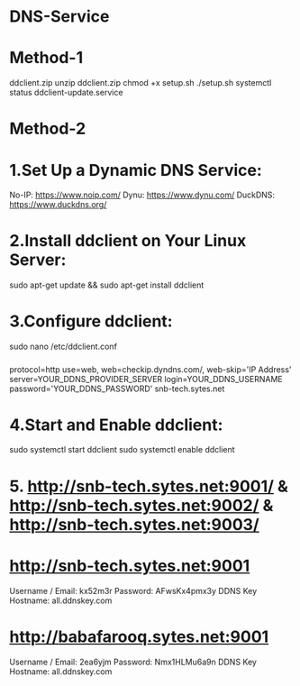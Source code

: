 # DNS-Service

# Method-1
ddclient.zip
unzip ddclient.zip
chmod +x setup.sh
./setup.sh
systemctl status ddclient-update.service

# Method-2
# 1.Set Up a Dynamic DNS Service:
No-IP: https://www.noip.com/
Dynu: https://www.dynu.com/
DuckDNS: https://www.duckdns.org/

# 2.Install ddclient on Your Linux Server:
sudo apt-get update &&
sudo apt-get install ddclient

# 3.Configure ddclient:
sudo nano /etc/ddclient.conf
#####
protocol=http
use=web, web=checkip.dyndns.com/, web-skip='IP Address'
server=YOUR_DDNS_PROVIDER_SERVER
login=YOUR_DDNS_USERNAME
password='YOUR_DDNS_PASSWORD'
snb-tech.sytes.net

#####

# 4.Start and Enable ddclient:
sudo systemctl start ddclient
sudo systemctl enable ddclient

# 5. http://snb-tech.sytes.net:9001/  & http://snb-tech.sytes.net:9002/ & http://snb-tech.sytes.net:9003/

# http://snb-tech.sytes.net:9001
Username / Email: kx52m3r
Password: AFwsKx4pmx3y
DDNS Key Hostname: all.ddnskey.com


# http://babafarooq.sytes.net:9001
Username / Email: 2ea6yjm
Password: Nmx1HLMu6a9n
DDNS Key Hostname: all.ddnskey.com
